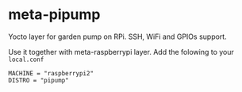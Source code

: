 # meta-pipump
Yocto layer for garden pump on RPi. SSH, WiFi and GPIOs support.

Use it together with meta-raspberrypi layer. Add the folowing to your `local.conf`

```
MACHINE = "raspberrypi2"
DISTRO = "pipump"
```
